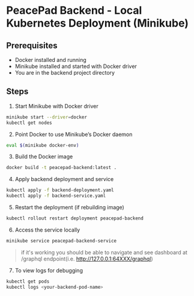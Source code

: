 # PeacePad Backend - Local Kubernetes Deployment (Minikube)

## Prerequisites

- Docker installed and running
- Minikube installed and started with Docker driver
- You are in the backend project directory

## Steps

1. Start Minikube with Docker driver

```bash
minikube start --driver=docker
kubectl get nodes
```
2. Point Docker to use Minikube’s Docker daemon
```bash
eval $(minikube docker-env)
```
3. Build the Docker image
```bash
docker build -t peacepad-backend:latest .
```
4. Apply backend deployment and service
```bash
kubectl apply -f backend-deployment.yaml
kubectl apply -f backend-service.yaml
```
5. Restart the deployment (if rebuilding image)
```bash
kubectl rollout restart deployment peacepad-backend
```
6. Access the service locally
```bash
minikube service peacepad-backend-service
```
> if it's working you should be able to navigate and see dashboard at /graphql endpoint(i.e. http://127.0.0.1:64XXX/graphql)

7. To view logs for debugging
```bash
kubectl get pods
kubectl logs <your-backend-pod-name>
```